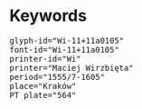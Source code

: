 # Keywords
<pre>
glyph-id="Wi-11+11a0105"
font-id="Wi-11+11a0105"
printer-id="Wi"
printer="Maciej Wirzbięta"
period="1555/7-1605"
place="Kraków"
PT plate="564"
</pre>
